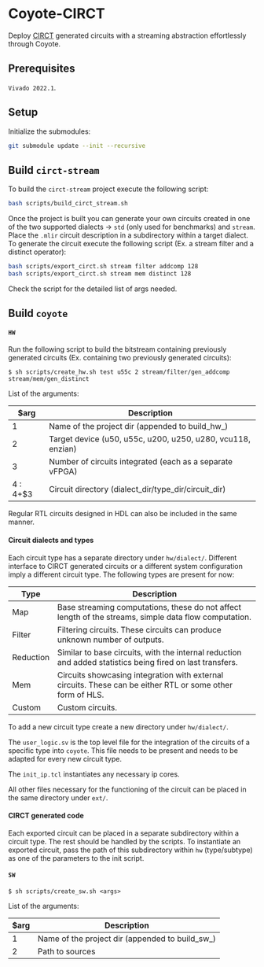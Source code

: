 # Coyote-CIRCT

Deploy [CIRCT](https://circt.llvm.org/) generated circuits with a streaming abstraction effortlessly through Coyote.

## Prerequisites

`Vivado 2022.1`. 

## Setup

Initialize the submodules:

```bash
git submodule update --init --recursive
```

## Build `circt-stream`

To build the `circt-stream` project execute the following script:

```bash
bash scripts/build_circt_stream.sh
```

Once the project is built you can generate your own circuits created in one of the two supported dialects -> `std` (only used for benchmarks) and `stream`. Place the `.mlir` circuit description in a subdirectory within a target dialect. To generate the circuit execute the following script (Ex. a stream filter and a distinct operator):

```bash
bash scripts/export_circt.sh stream filter addcomp 128
bash scripts/export_circt.sh stream mem distinct 128
```

Check the script for the detailed list of args needed.

## Build `coyote`

#### `HW`

Run the following script to build the bitstream containing previously generated circuits (Ex. containing two previously generated circuits):
~~~~
$ sh scripts/create_hw.sh test u55c 2 stream/filter/gen_addcomp stream/mem/gen_distinct
~~~~

List of the arguments:

| $arg      | Description                                                               |
| --------- | ------------------------------------------------------------------------- |
| 1         | Name of the project dir (appended to build_hw_)                           |
| 2         | Target device (u50, u55c, u200, u250, u280, vcu118, enzian)               |
| 3         | Number of circuits integrated (each as a separate vFPGA)                  |
| 4 : 4+\$3 | Circuit directory (dialect_dir/type_dir/circuit_dir)                      |

Regular RTL circuits designed in HDL can also be included in the same manner.

#### Circuit dialects and types

Each circuit type has a separate directory under `hw/dialect/`.  Different interface to CIRCT generated circuits or a different system configuration imply a different circuit type. The following types are present for now:

| Type      | Description                                                               |
| --------- | ------------------------------------------------------------------------- |
| Map       | Base streaming computations, these do not affect length of the streams, simple data flow computation.           
| Filter    | Filtering circuits. These circuits can produce unknown number of outputs.                                  |
| Reduction | Similar to base circuits, with the internal reduction and added statistics being fired on last transfers.
| Mem       | Circuits showcasing integration with external circuits. These can be either RTL or some other form of HLS.                |
| Custom    | Custom circuits.                                            |

To add a new circuit type create a new directory under `hw/dialect/`. 

The `user_logic.sv` is the top level file for the integration of the circuits of a specific type into `coyote`. This file needs to be present and needs to be adapted for every new circuit type.

The `init_ip.tcl` instantiates any necessary ip cores.

All other files necessary for the functioning of the circuit can be placed in the same directory under `ext/`.

#### CIRCT generated code

Each exported circuit can be placed in a separate subdirectory within a circuit type. The rest should be handled by the scripts. To instantiate an exported circuit, pass the path of this subdirectory within `hw` (type/subtype) as one of the parameters to the init script.

#### `SW`

~~~~
$ sh scripts/create_sw.sh <args>
~~~~

List of the arguments:

| $arg      | Description                                                               |
| --------- | ------------------------------------------------------------------------- |
| 1         | Name of the project dir (appended to build_sw_)                           |
| 2         | Path to sources                                                           |
